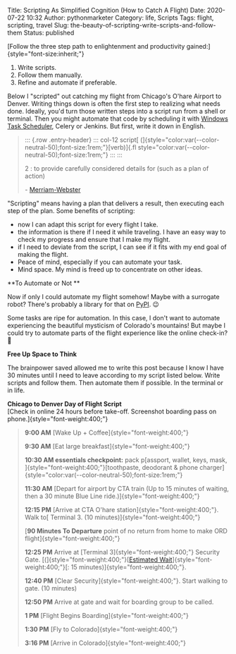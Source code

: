 Title: Scripting As Simplified Cognition (How to Catch A Flight)
Date: 2020-07-22 10:32
Author: pythonmarketer
Category: life, Scripts
Tags: flight, scripting, travel
Slug: the-beauty-of-scripting-write-scripts-and-follow-them
Status: published

[Follow the three step path to enlightenment and productivity gained:]{style="font-size:inherit;"}

1.  Write scripts.
2.  Follow them manually.
3.  Refine and automate if preferable.

Below I "scripted" out catching my flight from Chicago's O'hare Airport to Denver. Writing things down is often the first step to realizing what needs done. Ideally, you'd turn those written steps into a script run from a shell or terminal. Then you might automate that code by scheduling it with [Windows Task Scheduler](http://pythonmarketer.wordpress.com/2018/11/25/automated-python-with-windows-task-scheduler/), Celery or Jenkins. But first, write it down in English.

> ::: {.row .entry-header}
> ::: col-12
> script[ (]{style="color:var(--color-neutral-50);font-size:1rem;"}[verb)]{.fl style="color:var(--color-neutral-50);font-size:1rem;"}
> :::
> :::
>
> 2 : to provide carefully considered details for (such as a plan of action)
>
> \- [Merriam-Webster](https://www.merriam-webster.com/dictionary/script)

"Scripting" means having a plan that delivers a result, then executing each step of the plan. Some benefits of scripting:

-   now I can adapt this script for every flight I take.
-   the information is there if I need it while traveling. I have an easy way to check my progress and ensure that I make my flight.
-   if I need to deviate from the script, I can see if it fits with my end goal of making the flight.
-   Peace of mind, especially if you can automate your task.
-   Mind space. My mind is freed up to concentrate on other ideas.

**To Automate or Not **

Now if only I could automate my flight somehow! Maybe with a surrogate robot? There's probably a library for that on [PyPI](https://pypi.org/search/?q=robot). 😉

Some tasks are ripe for automation. In this case, I don't want to automate experiencing the beautiful mysticism of Colorado's mountains! But maybe I could try to automate parts of the flight experience like the online check-in? 🤔

**Free Up Space to Think**

The brainpower saved allowed me to write this post because I know I have 30 minutes until I need to leave according to my script listed below. Write scripts and follow them. Then automate them if possible. In the terminal or in life.

**Chicago to Denver Day of Flight Script**  
[Check in online 24 hours before take-off. Screenshot boarding pass on phone.]{style="font-weight:400;"}

> **9:00 AM** [Wake Up + Coffee]{style="font-weight:400;"}
>
> **9:30 AM** [Eat large breakfast]{style="font-weight:400;"}
>
> **10:30 AM essentials checkpoint:** pack p[assport, wallet, keys, mask, ]{style="font-weight:400;"}[toothpaste, deodorant & phone charger]{style="color:var(--color-neutral-50);font-size:1rem;"}
>
> **11:30 AM** [Depart for airport by CTA train (Up to 15 minutes of waiting, then a 30 minute Blue Line ride.)]{style="font-weight:400;"}
>
> **12:15 PM** [Arrive at CTA O'hare station]{style="font-weight:400;"}. Walk to[ Terminal 3. (10 minutes)]{style="font-weight:400;"}
>
> [**90 Minutes To Departure** point of no return from home to make ORD flight]{style="font-weight:400;"}
>
> **12:25 PM** Arrive at [Terminal 3]{style="font-weight:400;"} Security Gate. [(]{style="font-weight:400;"}[[Estimated Wait](https://www.ifly.com/chicago-ohare-international-airport/wait-times)]{style="font-weight:400;"}[: 15 minutes)]{style="font-weight:400;"}.
>
> **12:40 PM** [Clear Security]{style="font-weight:400;"}. Start walking to gate. (10 minutes)
>
> **12:50 PM** Arrive at gate and wait for boarding group to be called.
>
> **1 PM** [Flight Begins Boarding]{style="font-weight:400;"}
>
> **1:30 PM** [Fly to Colorado]{style="font-weight:400;"}
>
> **3:16 PM** [Arrive in Colorado]{style="font-weight:400;"}
